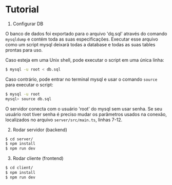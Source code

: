 # Tutorial
1. Configurar DB

O banco de dados foi exportado para o arquivo 'dq.sql'  através do comando `mysqldump` e contém toda as suas especificações. Executar esse arquivo como um script mysql deixará todas a database e todas as suas tables prontas para uso.

Caso esteja em uma Unix shell, pode executar o script em uma única linha:
```sh
$ mysql -u root < db.sql
```

Caso contrário, pode entrar no terminal mysql e usar o comando `source` para executar o script:
```sh
$ mysql -u root
mysql> source db.sql
```

O servidor conecta com o usuário 'root' do mysql sem usar senha. Se seu usuário root tiver senha é preciso mudar os parâmetros usados na conexão, localizados no arquivo `server/src/main.ts`, linhas 7-12.


2. Rodar servidor (backend)
```sh
$ cd server/
$ npm install
$ npm run dev
```

3. Rodar cliente (frontend)
```sh
$ cd client/
$ npm install
$ npm run dev
```
